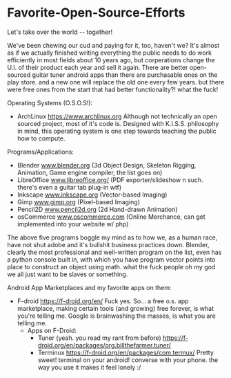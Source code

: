 # Favorite-Open-Source-Efforts
Let's take over the world -- together!

We've been chewing our cud and paying for it, too, haven't we?
It's almost as if we actually finished writing everything the public needs to do work efficiently in most fields about 10 years ago, but corperations change the U.I. of their product each year and sell it again.
There are better open-sourced guitar tuner android apps than there are purchasable ones on the play store. and a new one will replace the old one every few years. but there were free ones from the start that had better functionality?! what the fuck!

Operating Systems (O.S.O.S!):
- ArchLinux https://www.archlinux.org
    Although not technically an open sourced project, most of it's code is. Designed with K.I.S.S. philosophy in mind, this operating system is one step towards teaching the public how to compute.
    
Programs/Applications:
- Blender www.blender.org (3d Object Design, Skeleton Rigging, Animation, Game engine compiler, the list goes on)
- LibreOffice www.libreoffice.org/ (PDF exporter/slideshow n such. there's even a guitar tab plug-in wtf) 
- Inkscape www.inkscape.org (Vector-based Imaging)
- Gimp www.gimp.org (Pixel-based Imaging)
- Pencil2D www.pencil2d.org (2d Hand-drawn Animation)
- osCommerce www.oscommerce.com (Online Merchance, can get implemented into your website w/ php)

The above five programs boggle my mind as to how we, as a human race, have not shut adobe and it's bullshit business practices down. Blender, clearly the most professional and well-written program on the list, even has a python console built in, with which you have program vector points into place to construct an object using math. what the fuck people oh my god we all just want to be slaves or something.
    
Android App Marketplaces and my favorite apps on them:
- F-droid https://f-droid.org/en/ Fuck yes. So... a free o.s. app marketplace, making certain tools (and growing) free forever, is what you're telling me. Google is brainwashing the masses, is what you are telling me.
    - Apps on F-Droid:
      - Tuner (yeah. you read my rant from before) https://f-droid.org/en/packages/org.billthefarmer.tuner/
      - Terminux https://f-droid.org/en/packages/com.termux/ Pretty sweet! terminal on your android! converse with your phone. the way you use it makes it feel lonely :/
      
    
